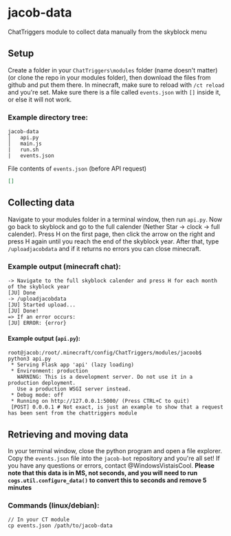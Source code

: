 # jacob-data
ChatTriggers module to collect data manually from the skyblock menu

## Setup
Create a folder in your `ChatTriggers\modules` folder (name doesn't matter) (or clone the repo in your modules folder), then download the files from github and put them there. In minecraft, make sure to reload with `/ct reload` and you're set. Make sure there is a file called `events.json` with `[]` inside it, or else it will not work.

### Example directory tree:
```
jacob-data
│   api.py
│   main.js
|   run.sh
|   events.json
```
File contents of `events.json` (before API request)
```json
[]
```

## Collecting data
Navigate to your modules folder in a terminal window, then run `api.py`. Now go back to skyblock and go to the full calender (Nether Star -> clock -> full calender). Press H on the first page, then click the arrow on the right and press H again until you reach the end of the skyblock year. After that, type `/uploadjacobdata` and if it returns no errors you can close minecraft.

### Example output (minecraft chat):
```
-> Navigate to the full skyblock calender and press H for each month of the skyblock year
[JU] Done
-> /uploadjacobdata
[JU] Started upload...
[JU] Done!
=> If an error occurs:
[JU] ERROR: {error}
```
#### Example output (`api.py`):
```
root@jacob:/root/.minecraft/config/ChatTriggers/modules/jacoob$ python3 api.py
 * Serving Flask app 'api' (lazy loading)
 * Environment: production
   WARNING: This is a development server. Do not use it in a production deployment.
   Use a production WSGI server instead.
 * Debug mode: off
 * Running on http://127.0.0.1:5000/ (Press CTRL+C to quit)
 [POST] 0.0.0.1 # Not exact, is just an example to show that a request has been sent from the chattriggers module
```

## Retrieving and moving data
In your terminal window, close the python program and open a file explorer. Copy the `events.json` file into the `jacob-bot` repository and you're all set! If you have any questions or errors, contact @WindowsVistaisCool. **Please note that this data is in MS, not seconds, and you will need to run `cogs.util.configure_data()` to convert this to seconds and remove 5 minutes**

### Commands (linux/debian):
```
// In your CT module
cp events.json /path/to/jacob-data
```
